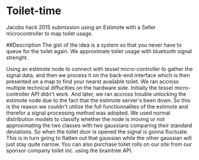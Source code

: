 # Toilet-time
Jacobs hack 2015 submission using an Estimote with a Seller microcontroller to map toilet usage.

##Description
The gist of the idea is a system so that you never have to queue for the toilet again. We approximate toilet usage with bluetooth signal strenght. 

Using an estimote node to connect with tessel micro-controller to gather the signal data, and then we process it on the back-end interface which is then presented on a map to find your nearst available toilet. We ran accross multiple technical diffuclties on the hardware side. Initially the tessel micro-controller API didn't work. And later, we ran accross trouble unlocking the estimote node due to the fact that the estimote server's been down. So this is the reason we couldn't utilize the full functionnalites of the estimote and therefor a signal processing method was adopted. We used normal distribution models to classify whether the node is moving or not approximating the two classes with two gaussians comparing their standard deviations. So when the toilet door is opened the signal is gonna fluctuate. This is in turn going to flatten out that gaussian while the other gaussian will just stay quite narrow. You can also purchase toilet rolls on our site from our sponsor company toilet inc. using the braintree API.
